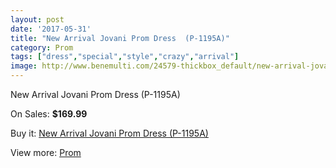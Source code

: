 ```yaml
---
layout: post
date: '2017-05-31'
title: "New Arrival Jovani Prom Dress  (P-1195A)"
category: Prom
tags: ["dress","special","style","crazy","arrival"]
image: http://www.benemulti.com/24579-thickbox_default/new-arrival-jovani-prom-dress-p-1195a.jpg
---
```

New Arrival Jovani Prom Dress  (P-1195A)

On Sales: **$169.99**
<a href="https://www.benemulti.com/en/prom/9618-new-arrival-jovani-prom-dress-p-1195a.html"><amp-img layout="responsive" width="600" height="600" src="//www.benemulti.com/24579-thickbox_default/new-arrival-jovani-prom-dress-p-1195a.jpg" alt="New Arrival Jovani Prom Dress  (P-1195A) 0" /></a>
<a href="https://www.benemulti.com/en/prom/9618-new-arrival-jovani-prom-dress-p-1195a.html"><amp-img layout="responsive" width="600" height="600" src="//www.benemulti.com/24580-thickbox_default/new-arrival-jovani-prom-dress-p-1195a.jpg" alt="New Arrival Jovani Prom Dress  (P-1195A) 1" /></a>

Buy it: [New Arrival Jovani Prom Dress  (P-1195A)](https://www.benemulti.com/en/prom/9618-new-arrival-jovani-prom-dress-p-1195a.html "New Arrival Jovani Prom Dress  (P-1195A)")

View more: [Prom](https://www.benemulti.com/en/78-prom "Prom")